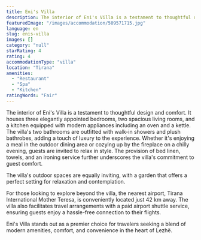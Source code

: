 ```yaml
---
title: Eni's Villa
description: The interior of Eni's Villa is a testament to thoughtful design and comfort. It houses three elegantly appointed bedrooms, two spacious living rooms, and a kitc
featuredImage: "/images/accommodation/509571715.jpg"
language: en
slug: enis-villa
images: []
category: "null"
starRating: 4
rating: 4
accommodationType: "villa"
location: "Tirana"
amenities:
  - "Restaurant"
  - "Spa"
  - "Kitchen"
ratingWords: "Fair"
---
```


The interior of Eni's Villa is a testament to thoughtful design and comfort. It houses three elegantly appointed bedrooms, two spacious living rooms, and a kitchen equipped with modern appliances including an oven and a kettle. The villa's two bathrooms are outfitted with walk-in showers and plush bathrobes, adding a touch of luxury to the experience. Whether it's enjoying a meal in the outdoor dining area or cozying up by the fireplace on a chilly evening, guests are invited to relax in style. The provision of bed linen, towels, and an ironing service further underscores the villa's commitment to guest comfort.

The villa's outdoor spaces are equally inviting, with a garden that offers a perfect setting for relaxation and contemplation.

For those looking to explore beyond the villa, the nearest airport, Tirana International Mother Teresa, is conveniently located just 42 km away. The villa also facilitates travel arrangements with a paid airport shuttle service, ensuring guests enjoy a hassle-free connection to their flights.

Eni's Villa stands out as a premier choice for travelers seeking a blend of modern amenities, comfort, and convenience in the heart of Lezhë.

